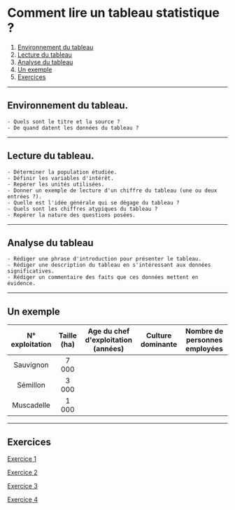 # Comment lire un tableau statistique ?

1. [Environnement du tableau](#/3/1)  
2. [Lecture du tableau](#/3/2)   
3. [Analyse du tableau](#/3/3)  
4. [Un exemple](#/3/4)  
5. [Exercices](#/3/5)  

----

## Environnement du tableau.

    - Quels sont le titre et la source ?
    - De quand datent les données du tableau ?

----


## Lecture du tableau.

    - Déterminer la population étudiée.
    - Définir les variables d'intérêt.
    - Repérer les unités utilisées.
    - Donner un exemple de lecture d'un chiffre du tableau (une ou deux entrées ?).
    - Quelle est l'idée générale qui se dégage du tableau ?
    - Quels sont les chiffres atypiques du tableau ?
    - Repérer la nature des questions posées.

----

## Analyse du tableau

    - Rédiger une phrase d'introduction pour présenter le tableau.  
    - Rédiger une description du tableau en s'intéressant aux données significatives.  
    - Rédiger un commentaire des faits que ces données mettent en évidence.  

----

## Un exemple  

| N° exploitation | Taille (ha) | Age du chef d'exploitation (années) | Culture dominante | Nombre de personnes employées |
| :---:  |  :---:   | :---:  |  :---:   | :---:  |
| Sauvignon | 7 000 |
| Sémillon | 3 000 |
| Muscadelle | 1 000 |

----

## Exercices

[Exercice 1](files/exercice1.ods)  

[Exercice 2](files/exercice2.ods)  

[Exercice 3](files/exercice3.ods)  

[Exercice 4](files/exercice4.ods)  
